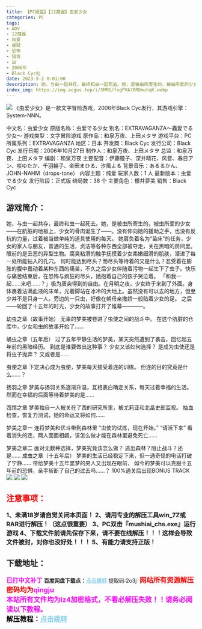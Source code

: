 ```yaml
---
title: 【PC硬盘】【12魔器】虫爱少女
categories: PC
tags:
- ADV
- 12魔器
- 纯爱
- 悬疑
- 恐怖
- 猎奇
- 虫
- 2006年
- Black Cyc社
date: 2023-5-2 8:01:00
description: 她，与虫一起共存，最终和虫一起死去。她，是被虫所寄生的，被虫所爱的少女——在肮脏的地板上，少女的骨肉诞生了——。没有伸向她的援助之手，也没有反抗的力量，过着被当做单纯的道具使用的每天。
index_img: https://img.acgus.top/i/SMMS/fogPVA7BRDmuhqK.webp
---
```

![](https://img.acgus.top/i/SMMS/fogPVA7BRDmuhqK.webp)
《虫爱少女》是一款文字冒险游戏，2006年Black Cyc发行，其游戏引擎：System-NNN。

中文名：虫爱少女
原版名称：虫爱でる少女
别名：EXTRAVAGANZA～蟲愛でる少女～
游戏类型：文字冒险游戏
原作品：和泉万夜、上田メタヲ
游戏平台：PC
所属系列：EXTRAVAGANZA
地区：日本
开发商：Black Cyc
发行公司：Black Cyc
发行日期：2006年10月27日
制作人：和泉万夜、上田メタヲ
总监：和泉万夜、上田メタヲ
编剧：和泉万夜
主要配音：伊藤瞳子、深井晴花、风音、春日アン、咲ゆたか、千羽輪子、金田まひる、汐風よる
背景音乐：あるるかん、JOHN-NAHM（drops-tone）
内容主题：纯爱
玩家人数：1 人
最新版本：虫爱でる少女
发行阶段：正式版
结局数：38 个
主要角色：櫻井夢美
销售：Black Cyc

## 游戏简介：
她，与虫一起共存，最终和虫一起死去。她，是被虫所寄生的，被虫所爱的少女——在肮脏的地板上，少女的骨肉诞生了——。没有伸向她的援助之手，也没有反抗的力量，过着被当做单纯的道具使用的每天。
她肩负着名为“苗床”的任务，少女的家人与朋友，普通的生活，贞洁等各种东西全部被夺走，关在黑暗的房间里。眼前的是丑恶的异型生物。腐臭粘滑的触手抚摸着少女柔嫩细滑的肌肤，潜进了每一处所能钻入的孔穴。
何时能达到尽头？而尽头等待着的又是什么？忍受着在膨胀的腹中蠢动着某种东西的痛苦，不久之后少女伴随着污物一起生下了虫子。快乐与痛苦结束后，在恐怖与疯狂的尽头，她抱着自己的孩子哭泣着。
「和我一起……来吧……？」极为唐突得到的自由。在月明之夜，少女终于来到了外面。身体裹着沾满血液的床单，光着脚站在冰冷的大地上。虽然没有可以去的地方，但至少并不是只身一人。旁边的一只虫，好像在朝母亲撒娇一般贴着少女的足。
之后——轮回了十五年的时光，少女的故事打开了帷幕————。

幼虫之章（故事开始）
无辜的梦美被卷进了虫使之间的战斗中。
在这个肮脏的仓库中，少女和虫的故事开始了……

蛹虫之章（五年后）
过了五年平静生活的梦美，某天突然遭到了袭击，回忆起五年前的黑暗经历。
到底是谁要做出这种事？
少女又该如何选择？
是成为虫使还是将虫子抛弃？
又或者是……

虫使之章
下定决心成为虫使，梦美每天接受着连的训练。
但连的目的究竟是什么……？

扬羽之章
梦美与扬羽关系逐渐升温，互相表白确定关系，每天过着幸福的生活。
然而在幸福的后面等待着梦美的是……

西馆之章
梦美独自一人被关在了西的研究所里，被尤莉亚和北畠史郎监视。
抽血检查，恢复力测试，她的命运又将如何……

梦美之章一
连将梦美和优斗带到森林里
“虫使的试炼，现在开始。”
“请活下来”
看着消失的连，两人面面相觑，该怎么做才能在森林里避免死亡……

梦美之章二
面对无数种选择，梦美究竟该怎么做？
逃出森林？阻止战斗？还是……
成虫之章（十五年后）
梦美的生活已经稳定下来，但一通奇怪的电话打破了宁静……
带给梦美十五年噩梦的男人又出现在眼前，
如今的梦美可以克服十五年前的恐惧，亲手斩断了自己的过去吗……？
100%通关后出现BONUS TRACK
![](https://img.acgus.top/i/SMMS/e2IaXM8qE5Vn7kB.webp)
![](https://img.acgus.top/i/SMMS/RTlFO6XoZBy5spc.webp)
![](https://img.acgus.top/i/SMMS/ZgLoBtE8Rm62Cbe.webp)






## <font color=#FF0000 >注意事项：</font>
<font size=3><b>1、未满18岁请自觉关闭本页面！
2、请用专业的解压工具win_7Z或RAR进行解压！（这点很重要）
3、PC双击『mushiai_chs.exe』运行游戏
4、下载文件前请先保存下来，请不要在线解压！！！这样会导致文件被封，对你也没好处！！！
5、有能力请支持正版！</b></font>

## 下载地址：
<font color=#FF00FF size=3><b>已打中文补丁</b></font>
<b>百度网盘下载点：</b><a href="https://pan.baidu.com/s/1b5wQef9AqK9VEfLi2XBobg?pwd=2o3j" style="color: #87CEEB;"><b>点击跳转</b></a> 提取码:2o3j
<a style="padding: 0" href="https://post.qingju.org/AD/"><img style="max-width:100%" src="https://img.acgus.top/i/2024/07/478f689b8021d8d499ab43d21acf137a.gif" alt=""></a>
<b><font color=#FF0000 size=4>网站所有资源解压密码均为</b></font><b><font color=#FF00FF size=4>qingju</font><font color=#FF0000 ></font></b><br><b><font color=#FF00FF size=4>本站所有文件均为lz4加密格式，不看必解压失败！！请务必阅读以下教程。</b></font><br><b><font color=#000 size=4>解压教程：</b><a href="https://post.qingju.org/tutorial/000/" style="color: #87CEEB;"><b>点击跳转</b></a>